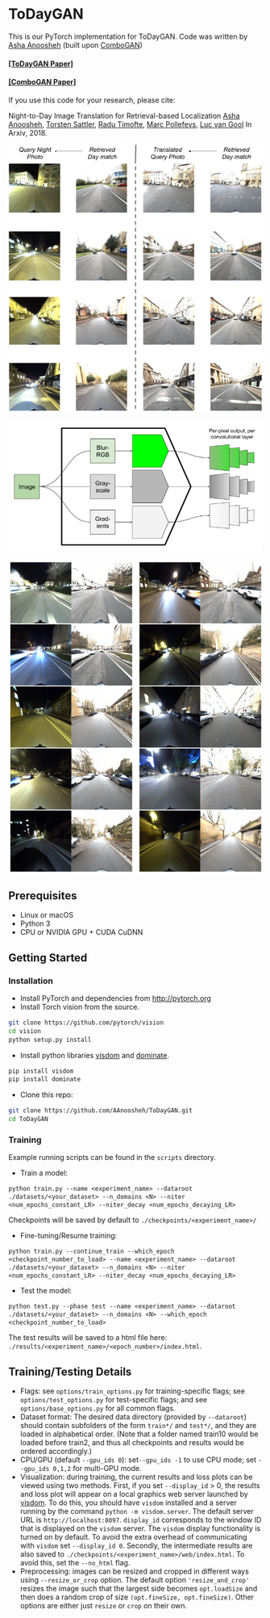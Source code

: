 
# ToDayGAN

This is our PyTorch implementation for ToDayGAN.
Code was written by [Asha Anoosheh](https://github.com/aanoosheh) (built upon [ComboGAN](https://github.com/AAnoosheh/ComboGAN))

#### [[ToDayGAN Paper]](https://arxiv.org/pdf/1809.09767.pdf)
#### [[ComboGAN Paper]](https://arxiv.org/pdf/1712.06909.pdf)


If you use this code for your research, please cite:

Night-to-Day Image Translation for Retrieval-based Localization
[Asha Anoosheh](http://ashaanoosheh.com),  [Torsten Sattler](http://people.inf.ethz.ch/sattlert/), [Radu Timofte](http://www.vision.ee.ethz.ch/~timofter/), [Marc Pollefeys](https://www.microsoft.com/en-us/research/people/mapoll/), [Luc van Gool](https://www.vision.ee.ethz.ch/en/members/get_member.cgi?id=1)
In Arxiv, 2018.


<img src='img/Matches.png' align="center" width=666>
<br><br>
<img src='img/Discr.png' width=666>
<br><br>
<img src="img/Res.png" width=666/>


## Prerequisites
- Linux or macOS
- Python 3
- CPU or NVIDIA GPU + CUDA CuDNN

## Getting Started
### Installation
- Install PyTorch and dependencies from http://pytorch.org
- Install Torch vision from the source.
```bash
git clone https://github.com/pytorch/vision
cd vision
python setup.py install
```
- Install python libraries [visdom](https://github.com/facebookresearch/visdom) and [dominate](https://github.com/Knio/dominate).
```bash
pip install visdom
pip install dominate
```
- Clone this repo:
```bash
git clone https://github.com/AAnoosheh/ToDayGAN.git
cd ToDayGAN
```

### Training
Example running scripts can be found in the `scripts` directory.

- Train a model:
```
python train.py --name <experiment_name> --dataroot ./datasets/<your_dataset> --n_domains <N> --niter <num_epochs_constant_LR> --niter_decay <num_epochs_decaying_LR>
```
Checkpoints will be saved by default to `./checkpoints/<experiment_name>/`
- Fine-tuning/Resume training:
```
python train.py --continue_train --which_epoch <checkpoint_number_to_load> --name <experiment_name> --dataroot ./datasets/<your_dataset> --n_domains <N> --niter <num_epochs_constant_LR> --niter_decay <num_epochs_decaying_LR>
```
- Test the model:
```
python test.py --phase test --name <experiment_name> --dataroot ./datasets/<your_dataset> --n_domains <N> --which_epoch <checkpoint_number_to_load>
```
The test results will be saved to a html file here: `./results/<experiment_name>/<epoch_number>/index.html`.



## Training/Testing Details
- Flags: see `options/train_options.py` for training-specific flags; see `options/test_options.py` for test-specific flags; and see `options/base_options.py` for all common flags.
- Dataset format: The desired data directory (provided by `--dataroot`) should contain subfolders of the form `train*/` and `test*/`, and they are loaded in alphabetical order. (Note that a folder named train10 would be loaded before train2, and thus all checkpoints and results would be ordered accordingly.)
- CPU/GPU (default `--gpu_ids 0`): set`--gpu_ids -1` to use CPU mode; set `--gpu_ids 0,1,2` for multi-GPU mode.
- Visualization: during training, the current results and loss plots can be viewed using two methods. First, if you set `--display_id` > 0, the results and loss plot will appear on a local graphics web server launched by [visdom](https://github.com/facebookresearch/visdom). To do this, you should have `visdom` installed and a server running by the command `python -m visdom.server`. The default server URL is `http://localhost:8097`. `display_id` corresponds to the window ID that is displayed on the `visdom` server. The `visdom` display functionality is turned on by default. To avoid the extra overhead of communicating with `visdom` set `--display_id 0`. Secondly, the intermediate results are also saved to `./checkpoints/<experiment_name>/web/index.html`. To avoid this, set the `--no_html` flag.
- Preprocessing: images can be resized and cropped in different ways using `--resize_or_crop` option. The default option `'resize_and_crop'` resizes the image such that the largest side becomes `opt.loadSize` and then does a random crop of size `(opt.fineSize, opt.fineSize)`. Other options are either just `resize` or `crop` on their own.

